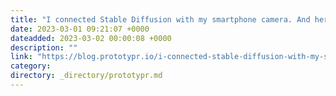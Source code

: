```yaml
---
title: "I connected Stable Diffusion with my smartphone camera. And here’s what I learned."
date: 2023-03-01 09:21:07 +0000
dateadded: 2023-03-02 00:00:08 +0000
description: ""
link: "https://blog.prototypr.io/i-connected-stable-diffusion-with-my-smartphone-camera-and-heres-what-i-learned-f66461b38b00?source=rss----eb297ea1161a---4"
category:
directory: _directory/prototypr.md
---
```

